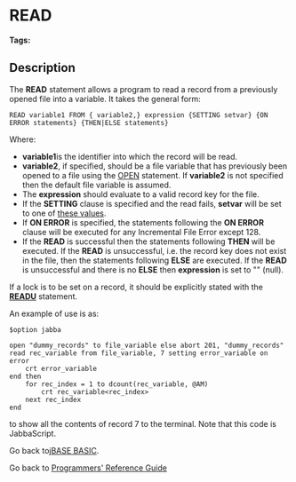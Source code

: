 # READ

<PageHeader />

**Tags:**
<badge text='record handling' vertical='middle' />

## Description

The **READ** statement allows a program to read a record from a previously opened file into a variable. It takes the general form:

```
READ variable1 FROM { variable2,} expression {SETTING setvar} {ON ERROR statements} {THEN|ELSE statements}
```

Where:

- **variable1**is the identifier into which the record will be read.
- **variable2**, if specified, should be a file variable that has previously been opened to a file using the [OPEN](./../open) statement. If **variable2** is not specified then the default file variable is assumed.
- The **expression** should evaluate to a valid record key for the file.
- If the **SETTING** clause is specified and the read fails, **setvar** will be set to one of [these values](./../incremental-file-errors).
- If **ON ERROR** is specified, the statements following the **ON ERROR** clause will be executed for any Incremental File Error except 128.
- If the **READ** is successful then the statements following **THEN** will be executed. If the **READ** is unsuccessful, i.e. the record key does not exist in the file, then the statements following **ELSE** are executed. If the **READ** is unsuccessful and there is no **ELSE** then **expression** is set to "" (null).

If a lock is to be set on a record, it should be explicitly stated with the [**READU**](./../readu) statement.

An example of use is as:

```
$option jabba

open "dummy_records" to file_variable else abort 201, "dummy_records"
read rec_variable from file_variable, 7 setting error_variable on error
    crt error_variable
end then
    for rec_index = 1 to dcount(rec_variable, @AM)
        crt rec_variable<rec_index>
    next rec_index
end
```

to show all the contents of record 7 to the terminal. Note that this code is JabbaScript.

Go back to[jBASE BASIC](./../jbase-basic-programmers-reference-guide).

Go back to [Programmers' Reference Guide](./../../reference-guides/jbc/README.md)

<PageFooter />
